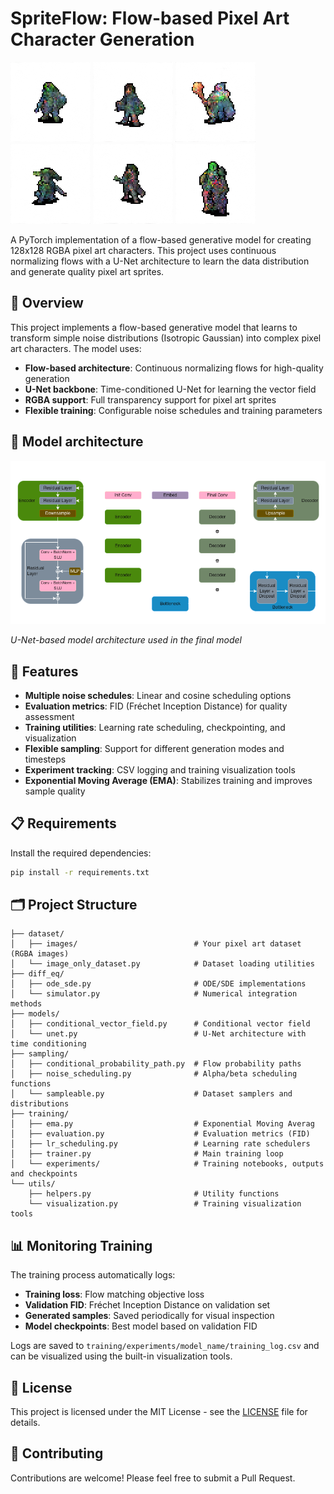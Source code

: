 # SpriteFlow: Flow-based Pixel Art Character Generation

<p float="left">
<img src="assets/unet_mid/image_9.png"  alt="Example generated image"/>
<img src="assets/unet_mid/image_11.png"  alt="Example generated image"/>
<img src="assets/unet_mid/image_13.png"  alt="Example generated image"/>
<img src="assets/unet_mid/image_15.png"  alt="Example generated image"/>
<img src="assets/unet_mid/image_18.png"  alt="Example generated image"/>
<img src="assets/unet_mid/image_6.png"  alt="Example generated image"/>
</p>

A PyTorch implementation of a flow-based generative model for creating 128x128 RGBA pixel 
art characters. This project uses continuous normalizing flows with a U-Net 
architecture to learn the data distribution and generate quality pixel art sprites.

## 🎨 Overview
This project implements a flow-based generative model that learns to transform simple 
noise distributions (Isotropic Gaussian) into complex pixel art characters. The model uses:

- **Flow-based architecture**: Continuous normalizing flows for high-quality generation
- **U-Net backbone**: Time-conditioned U-Net for learning the vector field
- **RGBA support**: Full transparency support for pixel art sprites
- **Flexible training**: Configurable noise schedules and training parameters

## 🤖 Model architecture
<p>
    <img src="assets/architecture/unet.png"  alt="Model architecture"/>
</p>
<p>
    <em>U-Net-based model architecture used in the final model</em>
</p>

## 🚀 Features
- **Multiple noise schedules**: Linear and cosine scheduling options
- **Evaluation metrics**: FID (Fréchet Inception Distance) for quality assessment
- **Training utilities**: Learning rate scheduling, checkpointing, and visualization
- **Flexible sampling**: Support for different generation modes and timesteps
- **Experiment tracking**: CSV logging and training visualization tools
- **Exponential Moving Average (EMA)**: Stabilizes training and improves sample quality

## 📋 Requirements
Install the required dependencies:

```bash
pip install -r requirements.txt
```

## 🗂️ Project Structure

```
├── dataset/
│   ├── images/                          # Your pixel art dataset (RGBA images)
│   └── image_only_dataset.py            # Dataset loading utilities
├── diff_eq/
│   ├── ode_sde.py                       # ODE/SDE implementations
│   └── simulator.py                     # Numerical integration methods
├── models/
│   ├── conditional_vector_field.py      # Conditional vector field
│   └── unet.py                          # U-Net architecture with time conditioning
├── sampling/
│   ├── conditional_probability_path.py  # Flow probability paths
│   ├── noise_scheduling.py              # Alpha/beta scheduling functions
│   └── sampleable.py                    # Dataset samplers and distributions
├── training/
│   ├── ema.py                           # Exponential Moving Averag
│   ├── evaluation.py                    # Evaluation metrics (FID)
│   ├── lr_scheduling.py                 # Learning rate schedulers
│   ├── trainer.py                       # Main training loop
│   └── experiments/                     # Training notebooks, outputs and checkpoints
└── utils/
    ├── helpers.py                       # Utility functions
    └── visualization.py                 # Training visualization tools
```


## 📊 Monitoring Training

The training process automatically logs:

- **Training loss**: Flow matching objective loss
- **Validation FID**: Fréchet Inception Distance on validation set
- **Generated samples**: Saved periodically for visual inspection
- **Model checkpoints**: Best model based on validation FID

Logs are saved to `training/experiments/model_name/training_log.csv` and can be visualized using the built-in visualization tools.

## 📄 License

This project is licensed under the MIT License - see the [LICENSE](LICENSE) file for details.

## 🤝 Contributing

Contributions are welcome! Please feel free to submit a Pull Request.
